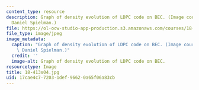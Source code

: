 ```yaml
---
content_type: resource
description: Graph of density evolution of LDPC code on BEC. (Image courtesy of Prof.
  Daniel Spielman.)
file: https://ol-ocw-studio-app-production.s3.amazonaws.com/courses/18-413-error-correcting-codes-laboratory-spring-2004/17cae4c772031def96620a65f06a83cb_18-413s04.jpg
file_type: image/jpeg
image_metadata:
  caption: "Graph of density evolution of LDPC code on BEC. (Image courtesy of\_Prof.\
    \ Daniel Spielman.)"
  credit: ''
  image-alt: Graph of density evolution of LDPC code on BEC.
resourcetype: Image
title: 18-413s04.jpg
uid: 17cae4c7-7203-1def-9662-0a65f06a83cb
---
```

